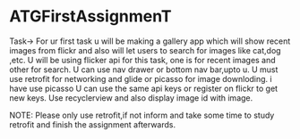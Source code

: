 
# ATGFirstAssignmenT
Task->
For ur first task u will be making a gallery app which will show recent images from flickr and also will let
users to search for images like cat,dog ,etc.
U will be using flicker api for this task, one is for recent images and other for search.
U can use nav drawer or bottom nav bar,upto u.
U must use retrofit for networking and glide or picasso for image downloding. i have use picasso
U can use the same api keys or register on flickr to get new keys.
Use recyclerview and also display image id with image.

NOTE: Please only use retrofit,if not inform and take some time to study retrofit and finish the assignment afterwards.
